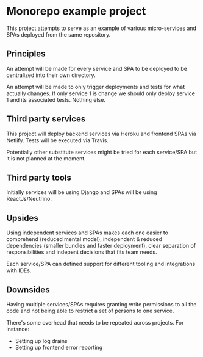 # Monorepo example project

This project attempts to serve as an example of various micro-services and SPAs deployed from the same repository.

## Principles

An attempt will be made for every service and SPA to be deployed to be centralized into their own directory.

An attempt will be made to only trigger deployments and tests for what actually changes. If only service 1 is change we should only deploy service 1 and its associated tests. Nothing else.

## Third party services

This project will deploy backend services via Heroku and frontend SPAs via Netlify. Tests will be executed via Travis.

Potentially other substitute services might be tried for each service/SPA but it is not planned at the moment.

## Third party tools

Initially services will be using Django and SPAs will be using ReactJs/Neutrino.

## Upsides

Using independent services and SPAs makes each one easier to comprehend (reduced mental model), independent & reduced dependencies (smaller bundles and faster deployment), clear separation of responsibilities and indepent decisions that fits team needs.

Each service/SPA can defined support for different tooling and integrations with IDEs.

## Downsides

Having multiple services/SPAs requires granting write permissions to all the code and not being able to restrict a set of persons to one service.

There's some overhead that needs to be repeated across projects. For instance:

* Setting up log drains
* Setting up frontend error reporting
